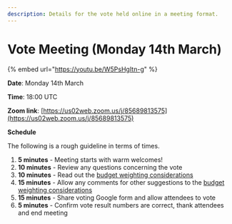 ```yaml
---
description: Details for the vote held online in a meeting format.
---
```


# Vote Meeting (Monday 14th March)

{% embed url="https://youtu.be/W5PsHgItn-g" %}

**Date**: Monday 14th March

**Time**: 18:00 UTC

**Zoom link**: [https://us02web.zoom.us/j/85689813575](https://us02web.zoom.us/j/85689813575)



**Schedule**

The following is a rough guideline in terms of times.

1. **5 minutes** - Meeting starts with warm welcomes!
2. **10 minutes** - Review any questions concerning the vote
3. **10 minutes** - Read out the [budget weighting considerations](https://catalyst-swarm.gitbook.io/catalyst-funding-categories/community-discussion/budget-weighting-considerations)
4. **15 minutes** - Allow any comments for other suggestions to the [budget weighting considerations](https://catalyst-swarm.gitbook.io/catalyst-funding-categories/community-discussion/budget-weighting-considerations)
5. **15 minutes** - Share voting Google form and allow attendees to vote
6. **5 minutes** - Confirm vote result numbers are correct, thank attendees and end meeting
